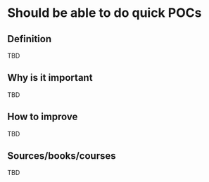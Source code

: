 # Should be able to do quick POCs

## Definition

TBD

## Why is it important

TBD

## How to improve

TBD

## Sources/books/courses

TBD